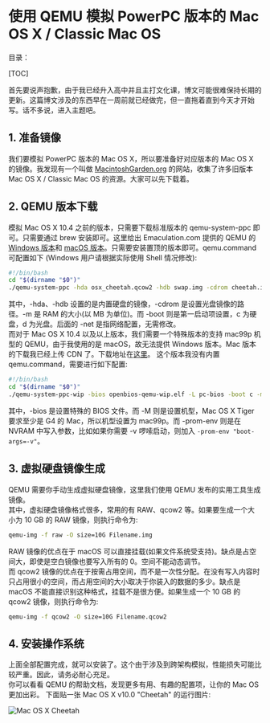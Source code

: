 使用 QEMU 模拟 PowerPC 版本的 Mac OS X / Classic Mac OS
===
目录：

[TOC]

首先要说声抱歉，由于我已经升入高中并且主打文化课，博文可能很难保持长期的更新。这篇博文涉及的东西早在一周前就已经做完，但一直拖着直到今天才开始写。话不多说，进入主题吧。

## 1. 准备镜像
我们要模拟 PowerPC 版本的 Mac OS X，所以要准备好对应版本的 Mac OS X 的镜像。我发现有一个叫做 [MacintoshGarden.org](http://macintoshgarden.org/) 的网站，收集了许多旧版本 Mac OS X / Classic Mac OS 的资源。大家可以先下载着。

## 2. QEMU 版本下载
模拟 Mac OS X 10.4 之前的版本，只需要下载标准版本的  qemu-system-ppc 即可。只需要通过 brew 安装即可。这里给出 Emaculation.com 提供的 QEMU 的 [Windows 版本](http://www.emaculation.com/forum/viewtopic.php?f=34&t=9028)和 [macOS 版本](http://www.emaculation.com/forum/viewtopic.php?f=34&t=8848)。只需要安装置顶的版本即可。qemu.command 可配置如下 (Windows 用户请根据实际使用 Shell 情况修改):
```bash
#!/bin/bash
cd "$(dirname "$0")"
./qemu-system-ppc -hda osx_cheetah.qcow2 -hdb swap.img -cdrom cheetah.iso -m 512 -boot c -net nic,model=e1000 -net user
```
其中，-hda、-hdb 设置的是内置硬盘的镜像，-cdrom 是设置光盘镜像的路径。-m 是 RAM 的大小(以 MB 为单位)。而 -boot 则是第一启动项设置，c 为硬盘，d 为光盘。后面的 -net 是指网络配置，无需修改。  
而对于 Mac OS X 10.4 以及以上版本，我们需要一个特殊版本的支持 mac99p 机型的 QEMU，由于我使用的是 macOS，故无法提供 Windows 版本。Mac 版本的下载我已经上传 CDN 了。下载地址在[这里](https://static.chickger.pw/201709/qemu-mac99p.zip)。
这个版本我没有内置 qemu.command，需要进行如下配置:
```bash
#!/bin/bash
cd "$(dirname "$0")"
./qemu-system-ppc-wip -bios openbios-qemu-wip.elf -L pc-bios -boot c -m 1024 -M mac99p -prom-env "auto-boot?=true" -net nic,model=e1000 -net user -hda osx_tiger.qcow2 -hdb swap.img
```
其中，-bios 是设置特殊的 BIOS 文件。而 -M 则是设置机型，Mac OS X Tiger 要求至少是 G4 的 Mac，所以机型设置为 mac99p。而 -prom-env 则是在 NVRAM 中写入参数，比如如果你需要 -v 啰嗦启动，则加入 `-prom-env "boot-args=-v"`。

## 3. 虚拟硬盘镜像生成
QEMU 需要你手动生成虚拟硬盘镜像，这里我们使用 QEMU 发布的实用工具生成镜像。  
其中，虚拟硬盘镜像格式很多，常用的有 RAW、qcow2 等。如果要生成一个大小为 10 GB 的 RAW 镜像，则执行命令为:
```bash
qemu-img -f raw -O size=10G Filename.img
```
RAW 镜像的优点在于 macOS 可以直接挂载(如果文件系统受支持)。缺点是占空间大，即使是空白镜像也要写入所有的 0。空间不能动态调节。  
而 qcow2 镜像的优点在于按需占用空间，而不是一次性分配。在没有写入内容时只占用很小的空间，而占用空间的大小取决于你装入的数据的多少。缺点是 macOS 不能直接识别这种格式，挂载不是很方便。如果生成一个 10 GB 的 qcow2 镜像，则执行命令为:
```bash
qemu-img -f qcow2 -O size=10G Filename.qcow2
```
## 4. 安装操作系统
上面全部配置完成，就可以安装了。这个由于涉及到跨架构模拟，性能损失可能比较严重。因此，请务必耐心充足。  
你可以看看 QEMU 的帮助文档，发现更多有用、有趣的配置项，让你的 Mac OS 更加出彩。
下面贴一张 Mac OS X v10.0 "Cheetah"  的运行图片:

![Mac OS X Cheetah](https://static.chickger.pw/201709/osx10.0/First%20Boot%2017.png)